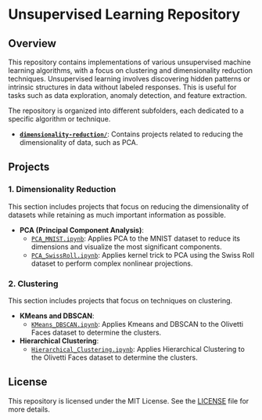 # Unsupervised Learning Repository

## Overview
This repository contains implementations of various unsupervised machine learning algorithms, with a focus on clustering and dimensionality reduction techniques. Unsupervised learning involves discovering hidden patterns or intrinsic structures in data without labeled responses. This is useful for tasks such as data exploration, anomaly detection, and feature extraction.

The repository is organized into different subfolders, each dedicated to a specific algorithm or technique.

- [**`dimensionality-reduction/`**](https://github.com/jessherna/unsupervised-learning/tree/master/dimensionality-reduction/pca): Contains projects related to reducing the dimensionality of data, such as PCA.

## Projects

### 1. Dimensionality Reduction
This section includes projects that focus on reducing the dimensionality of datasets while retaining as much important information as possible. 
- **PCA (Principal Component Analysis)**: 
    - [`PCA_MNIST.ipynb`](https://github.com/jessherna/unsupervised-learning/blob/master/dimensionality-reduction/pca/PCA_MNIST.ipynb): Applies PCA to the MNIST dataset to reduce its dimensions and visualize the most significant components.
    - [`PCA_SwissRoll.ipynb`](https://github.com/jessherna/unsupervised-learning/blob/master/dimensionality-reduction/pca/PCA_SwissRoll.ipynb): Applies kernel trick to PCA using the Swiss Roll dataset to perform complex nonlinear projections.

### 2. Clustering
This section includes projects that focus on techniques on clustering.
- **KMeans and DBSCAN**: 
    - [`KMeans_DBSCAN.ipynb`](https://github.com/jessherna/unsupervised-learning/blob/master/clustering/KMeans_DBSCAN.ipynb): Applies Kmeans and DBSCAN to the Olivetti Faces dataset to determine the clusters.
- **Hierarchical Clustering**: 
    - [`Hierarchical_Clustering.ipynb`](https://github.com/jessherna/unsupervised-learning/blob/master/clustering/Hierarchical_Clustering.ipynb): Applies Hierarchical Clustering to the Olivetti Faces dataset to determine the clusters.


## License
This repository is licensed under the MIT License. See the [LICENSE](LICENSE) file for more details.
